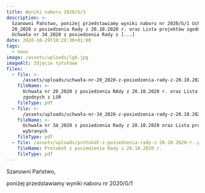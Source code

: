 ```yaml
---
title: Wyniki naboru 2020/G/1
description: >-
  Szanowni Państwo, poniżej przedstawiamy wyniki naboru nr 2020/G/1 Uchwała nr
  20_2020 z posiedzenia Rady z 20.10.2020 r. oraz Lista projektów zgodnych z LSR
  Uchwała nr 34_2020 z posiedzenia Rady z [...]
date: 2020-10-29T10:29:30+01:00
tags:
  - news
image: /assets/uploads/lgd.jpg
imageAlt: Zdjęcie tytułowe
files:
  - file: >-
      /assets/uploads/uchwała-nr-20_2020-z-posiedzenia-rady-z-20.10.2020-r.-oraz-lista-projektów-zgodnych-z-lsr.pdf
    fileName: >-
      Uchwała nr 20_2020 z posiedzenia RAdy z 20.10.2020 r. oraz Lista projektów
      zgodnych z LSR
    fileType: pdf
  - file: >-
      /assets/uploads/uchwała-nr-34_2020-z-posiedzenia-rady-z-20.10.2020-oraz-lista-projektów-wybranych.pdf
    fileName: >-
      Uchwała nr 34_2020 z posiedzenia Rady z 20.10.2020 oraz Lista projektów
      wybranych
    fileType: pdf
  - file: /assets/uploads/protokół-z-posiedzenia-rady-z-20.10.2020-r..pdf
    fileName: Protokół z posiedzenia Rady z 20.10.2020 r.
    fileType: pdf
---
```

Szanowni Państwo,



poniżej przedstawiamy wyniki naboru nr 2020/G/1

<br>
